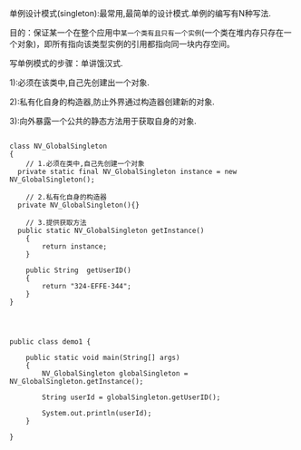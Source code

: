 单例设计模式(singleton):最常用,最简单的设计模式.单例的编写有N种写法.

目的：保证某一个在整个应用中`某一个类有且只有一个实例`(一个类在堆内存只存在一个对象)，即所有指向该类型实例的引用都指向同一块内存空间。  

写单例模式的步骤：单讲饿汉式.

 1):必须在该类中,自己先创建出一个对象.

 2):私有化自身的构造器,防止外界通过构造器创建新的对象.

 3):向外暴露一个公共的静态方法用于获取自身的对象.

```

class NV_GlobalSingleton
{
    // 1.必须在类中,自己先创建一个对象
  private static final NV_GlobalSingleton instance = new NV_GlobalSingleton();

    // 2.私有化自身的构造器
  private NV_GlobalSingleton(){}

    // 3.提供获取方法
  public static NV_GlobalSingleton getInstance()
    {
        return instance;
    }

    public String  getUserID() 
    {
        return "324-EFFE-344";
    }
}




public class demo1 {

    public static void main(String[] args)
    {
        NV_GlobalSingleton globalSingleton = NV_GlobalSingleton.getInstance();

        String userId = globalSingleton.getUserID();

        System.out.println(userId);
    }

}

```